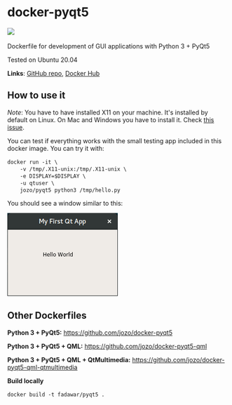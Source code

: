 # docker-pyqt5
[![](https://images.microbadger.com/badges/image/jozo/pyqt5.svg)](https://microbadger.com/images/jozo/pyqt5 "Get your own image badge on microbadger.com")

Dockerfile for development of GUI applications with Python 3 + PyQt5


Tested on Ubuntu 20.04

**Links**: [GitHub repo](https://github.com/jozo/docker-pyqt5), [Docker Hub](https://hub.docker.com/r/jozo/pyqt5)

## How to use it
*Note*: You have to have installed X11 on your machine. It's installed by default on Linux.
On Mac and Windows you have to install it. Check [this issue](https://github.com/jozo/docker-pyqt5/issues/2).

You can test if everything works with the small testing app included in this 
docker image. You can try it with:

```
docker run -it \
    -v /tmp/.X11-unix:/tmp/.X11-unix \
    -e DISPLAY=$DISPLAY \
    -u qtuser \
    jozo/pyqt5 python3 /tmp/hello.py
```

You should see a window similar to this:

![Screenshot](example-screenshot.png)


## Other Dockerfiles
**Python 3 + PyQt5:**
https://github.com/jozo/docker-pyqt5
 
**Python 3 + PyQt5 + QML:**
https://github.com/jozo/docker-pyqt5-qml

**Python 3 + PyQt5 + QML + QtMultimedia:**
https://github.com/jozo/docker-pyqt5-qml-qtmultimedia

**Build locally**
```
docker build -t fadawar/pyqt5 .
```
